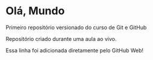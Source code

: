 # Olá, Mundo
Primeiro repositório versionado do curso de Git e GitHub

Repositório criado durante uma aula ao vivo.

Essa linha foi adicionada diretamente pelo GitHub Web!
